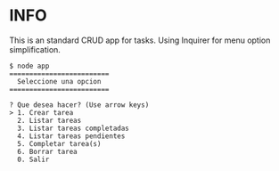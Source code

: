 # INFO
This is an standard CRUD app for tasks. Using Inquirer for menu option simplification.
```
$ node app
=========================
  Seleccione una opcion
=========================

? Que desea hacer? (Use arrow keys)
> 1. Crear tarea
  2. Listar tareas
  3. Listar tareas completadas
  4. Listar tareas pendientes
  5. Completar tarea(s)
  6. Borrar tarea
  0. Salir
  ```